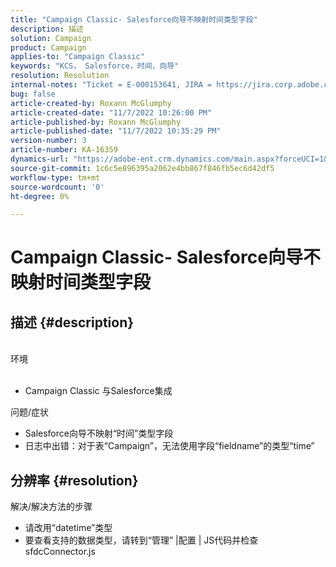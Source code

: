 ```yaml
---
title: "Campaign Classic- Salesforce向导不映射时间类型字段"
description: 描述
solution: Campaign
product: Campaign
applies-to: "Campaign Classic"
keywords: "KCS， Salesforce，时间，向导"
resolution: Resolution
internal-notes: "Ticket = E-000153641, JIRA = https://jira.corp.adobe.com/browse/NEO-27340"
bug: false
article-created-by: Roxann McGlumphy
article-created-date: "11/7/2022 10:26:00 PM"
article-published-by: Roxann McGlumphy
article-published-date: "11/7/2022 10:35:29 PM"
version-number: 3
article-number: KA-16359
dynamics-url: "https://adobe-ent.crm.dynamics.com/main.aspx?forceUCI=1&pagetype=entityrecord&etn=knowledgearticle&id=a7e62e27-eb5e-ed11-9561-6045bd006704"
source-git-commit: 1c6c5e896395a2062e4bb867f846fb5ec6d42df5
workflow-type: tm+mt
source-wordcount: '0'
ht-degree: 0%

---
```


# Campaign Classic- Salesforce向导不映射时间类型字段

## 描述 {#description}

<br>环境<br><br>
- Campaign Classic 与Salesforce集成

问题/症状
- Salesforce向导不映射“时间”类型字段
- 日志中出错：对于表“Campaign”，无法使用字段“fieldname”的类型“time”



## 分辨率 {#resolution}

解决/解决方法的步骤
- 请改用“datetime”类型
- 要查看支持的数据类型，请转到“管理” |配置 | JS代码并检查sfdcConnector.js





